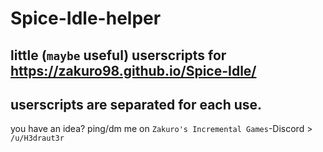 # Spice-Idle-helper
little (`maybe` useful) userscripts for https://zakuro98.github.io/Spice-Idle/
---
userscripts are separated for each use.
---
you have an idea? ping/dm me on `Zakuro's Incremental Games`-Discord > `/u/H3draut3r`
